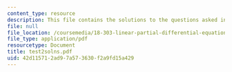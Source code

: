 ```yaml
---
content_type: resource
description: This file contains the solutions to the questions asked in the test.
file: null
file_location: /coursemedia/18-303-linear-partial-differential-equations-fall-2006/42d115712ad97a573630f2a9fd15a429_test2solns.pdf
file_type: application/pdf
resourcetype: Document
title: test2solns.pdf
uid: 42d11571-2ad9-7a57-3630-f2a9fd15a429
---
```

